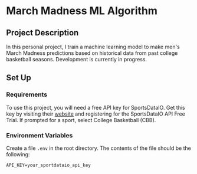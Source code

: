 # March Madness ML Algorithm

## Project Description

In this personal project, I train a machine learning model to make men's March Madness predictions based on historical data from past college basketball seasons. Development is currently in progress.

## Set Up

### Requirements

To use this project, you will need a free API key for SportsDataIO. Get this key by visiting their [website](https://sportsdata.io/developers) and registering for the SportsDataIO API Free Trial. If prompted for a sport, select College Basketball (CBB).

### Environment Variables

Create a file `.env` in the root directory. The contents of the file should be the following:

```
API_KEY=your_sportdataio_api_key
```